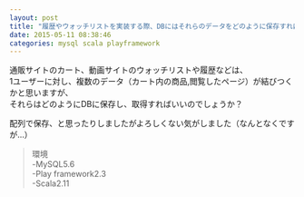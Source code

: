 ```yaml
---
layout: post
title: "履歴やウォッチリストを実装する際、DBにはそれらのデータをどのように保存すれば良いのか"
date: 2015-05-11 08:38:46
categories: mysql scala playframework
---
```

<p>通販サイトのカート、動画サイトのウォッチリストや履歴などは、<br>
1ユーザーに対し、複数のデータ（カート内の商品,閲覧したページ）が結びつくかと思いますが、<br>
それらはどのようにDBに保存し、取得すればいいのでしょうか？</p>

<p>配列で保存、と思ったりしましたがよろしくない気がしました（なんとなくですが...）</p>

<blockquote>
  <p>環境<br>
  -MySQL5.6<br>
  -Play framework2.3<br>
  -Scala2.11</p>
</blockquote>
